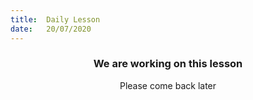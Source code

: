 ```yaml
---
title:  Daily Lesson
date:   20/07/2020
---
```


### <center>We are working on this lesson</center>
<center>Please come back later</center>